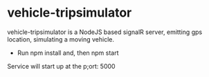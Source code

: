 # vehicle-tripsimulator

vehicle-tripsimulator is a NodeJS based signalR server, emitting gps location, simulating a moving vehicle.

 - Run npm install and, then npm start
 
 Service will start up at the p;ort: 5000
